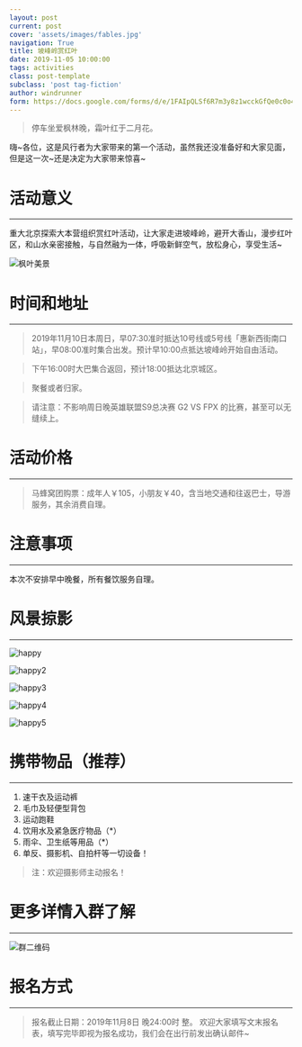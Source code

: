 ```yaml
---
layout: post
current: post
cover: 'assets/images/fables.jpg'
navigation: True
title: 坡峰岭赏红叶
date: 2019-11-05 10:00:00
tags: activities
class: post-template
subclass: 'post tag-fiction'
author: windrunner
form: https://docs.google.com/forms/d/e/1FAIpQLSf6R7m3y8z1wcckGfQe0c0o4I8WjoqTtJWVqop8ZtpuCm28Cw/viewform?embedded=true
---
```


> 停车坐爱枫林晚，霜叶红于二月花。

嗨~各位，这是风行者为大家带来的第一个活动，虽然我还没准备好和大家见面，但是这一次~还是决定为大家带来惊喜~

# 活动意义
---------------

重大北京探索大本营组织赏红叶活动，让大家走进坡峰岭，避开大香山，漫步红叶区，和山水亲密接触，与自然融为一体，呼吸新鲜空气，放松身心，享受生活~

![枫叶美景](https://raw.githubusercontent.com/yourzeromax/yourzeromax.github.io/master/img/20191110/maple.jpg)

# 时间和地址
---------------

> 2019年11月10日本周日，早07:30准时抵达10号线或5号线「惠新西街南口站」，早08:00准时集合出发。预计早10:00点抵达坡峰岭开始自由活动。

> 下午16:00时大巴集合返回，预计18:00抵达北京城区。

> 聚餐或者归家。

>请注意：不影响周日晚英雄联盟S9总决赛 G2 VS FPX 的比赛，甚至可以无缝续上。

# 活动价格
---------------

> 马蜂窝团购票：成年人￥105，小朋友￥40，含当地交通和往返巴士，导游服务，其余消费自理。

# 注意事项
---------------
本次不安排早中晚餐，所有餐饮服务自理。

# 风景掠影
---------------
![happy](https://raw.githubusercontent.com/yourzeromax/yourzeromax.github.io/master/img/20191110/1.jpeg)

![happy2](https://raw.githubusercontent.com/yourzeromax/yourzeromax.github.io/master/img/20191110/4.jpeg)

![happy3](https://raw.githubusercontent.com/yourzeromax/yourzeromax.github.io/master/img/20191110/5.jpeg)

![happy4](https://raw.githubusercontent.com/yourzeromax/yourzeromax.github.io/master/img/20191110/2.jpeg)

![happy5](https://raw.githubusercontent.com/yourzeromax/yourzeromax.github.io/master/img/20191110/3.jpeg)

# 携带物品（推荐）
---------------

1. 速干衣及运动裤
2. 毛巾及轻便型背包
3. 运动跑鞋
4. 饮用水及紧急医疗物品（*）
5. 雨伞、卫生纸等用品（*）
6. 单反、摄影机、自拍杆等一切设备！

> 注：欢迎摄影师主动报名！

# 更多详情入群了解
---------------
![群二维码](https://raw.githubusercontent.com/yourzeromax/yourzeromax.github.io/master/img/20191110/scan_code.png)

# 报名方式
---------------
> 报名截止日期：2019年11月8日 晚24:00时 整。
欢迎大家填写文末报名表，填写完毕即视为报名成功，我们会在出行前发出确认邮件~
